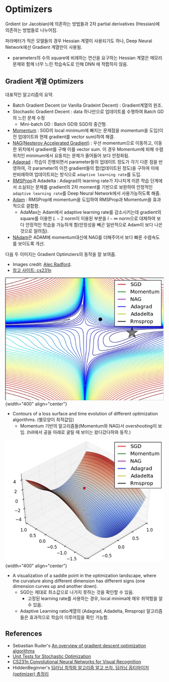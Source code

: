 # Optimizers

Grdient (or Jacobian)에 의존하는 방법들과 2차 partial derivatives (Hessian)에 의존하는 방법들로 나누어짐.

파라메터가 적은 모델들의 경우 Hessian 계열이 사용되기도 하나, Deep Neural Network에선 Gradient 계열만이 사용됨.

* parameters의 수의 square에 비례하는 연산을 요구하는 Hessian 계열은 메모리 문제와 함께 너무 느린 학습속도로 인해 DNN 에 적합하지 않음.

## Gradient 계열 Optimizers

대표적인 알고리즘의 요약.

* Batch Gradient Decent (or Vanilla Gradeint Decent) : Gradient계열의 원조.
* Stochastic Gradient Decent : data 하나만으로 업데이트를 수행하여 Batch GD의 느린 문제 수정
    * Mini-batch GD : Batch GD와 SGD의 중간형.
* [Momentum](op_momentum.md) : SGD의 local minimum에 빠지는 문제점을 momentum을 도입(이전 업데이트와 현재 gradient를 vector sum)하여 해결.
* [NAG(Nesterov Accelerated Gradient)](./op_nesterov.md) : 우선 momentum으로 이동하고, 이동한 위치에서 gradient를 구해 이를 vector sum. 이 경우 Momentum에 비해 수렴위치인 minimum에서 요동치는 문제가 줄어들어 보다 안정화됨.
* [Adagrad](./op_adagrad.md) :  학습이 진행되면서 parameter들의 업데이트 정도가 각기 다른 점을 반영하여,  각 parameter의 이전 gradient들의 합(업데이트된 정도)을 구하여 이에 반비례하여 업데이트되는 방식으로 `adaptive learning rate`를 도입.
* [RMSProp](./op_rmsprop.md)과 Adadelta : Adagrad의 learning rate가 지나치게 이른 학습 단계에서 소실되는 문제를 gradient의 2차 moment를 기반으로 보완하여 안정적인 `adaptive learning rate`를 Deep Neural Network에서 사용가능하도록 해줌.
* [Adam](./op_adam.md) : RMSProp에 momentum을 도입하여 RMSProp과 Momentum을 효과적으로 결합함.
    * AdaMax는 Adam에서 adaptive learning rate를 감소시키는데 gradient의 square를 이용한 $L-2$ norm이 이용된 부분을 $l-\infty$ norm으로 대체하여 보다 안정적인 학습을 가능하게 함(안정성을 빼곤 일반적으로 Adam이 보다 나은 것으로 알려짐).
* [NAdam](./op_nadam.md)은 ADAM에 momentum대신에 NAG를 더해주어서 보다 빠른 수렴속도를 보이도록 개선.


다음 두 이미지는 Gradient Optimziers의 동작을 잘 보여줌.

* Images credit: [Alec Radford](https://twitter.com/alecrad).
* [참고 사이트: cs231n](https://cs231n.github.io/neural-networks-3)

![](./img/opt2.gif){width="400" align="center"}

* Contours of a loss surface and time evolution of different optimization algorithms. (별모양이 최적값임)
    * Momentum 기반의 알고리즘들(Momentum와 NAG)서 overshooting이 보임. (hill에서 공을 아래로 굴릴 때 보이는 왔다갔다하와 동작.)

![](./img/opt1.gif){width="400" align="center"}

* A visualization of a saddle point in the optimization landscape, where the curvature along different dimension has different signs (one dimension curves up and another down). 
    * SGD는 제대로 최소값으로 나가지 못하는 것을 확인할 수 있음.
        * 고정된 learning rate를 사용하는 경우, local minima에 매우 취약함을 알 수 있음.
    * Adaptive Learning ratio계열의 (Adagrad, Adadelta, Rmsprop) 알고리즘들은 효과적으로 학습이 이루어짐을 확인 가능함.

## References

* Sebastian Ruder's [An overview of gradient descent optimization algorithms](https://arxiv.org/abs/1609.04747)
* [Unit Tests for Stochastic Optimization](https://arxiv.org/abs/1312.6055)
* [CS231n Convolutional Neural Networks for Visual Recognition](https://cs231n.github.io/neural-networks-3)
* HiddenBeginner's [딥러닝 최적화 알고리즘 알고 쓰자. 딥러닝 옵티마이저(optimizer) 총정리](https://hiddenbeginner.github.io/deeplearning/2019/09/22/optimization_algorithms_in_deep_learning.html)